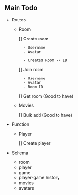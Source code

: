 ## Main Todo

- Routes

    - Room

        [] Create room

            - Username
            - Avatar

            - Created Room -> ID

        [] Join room

            - Username
            - Avatar
            - Room ID

        [] Get room (Good to have)

    - Movies

        [] Bulk add (Good to have)

- Function

    - Player

        [] Create player


- Schema

    - room
    - player
    - game
    - player-game history
    - movies
    - avatars